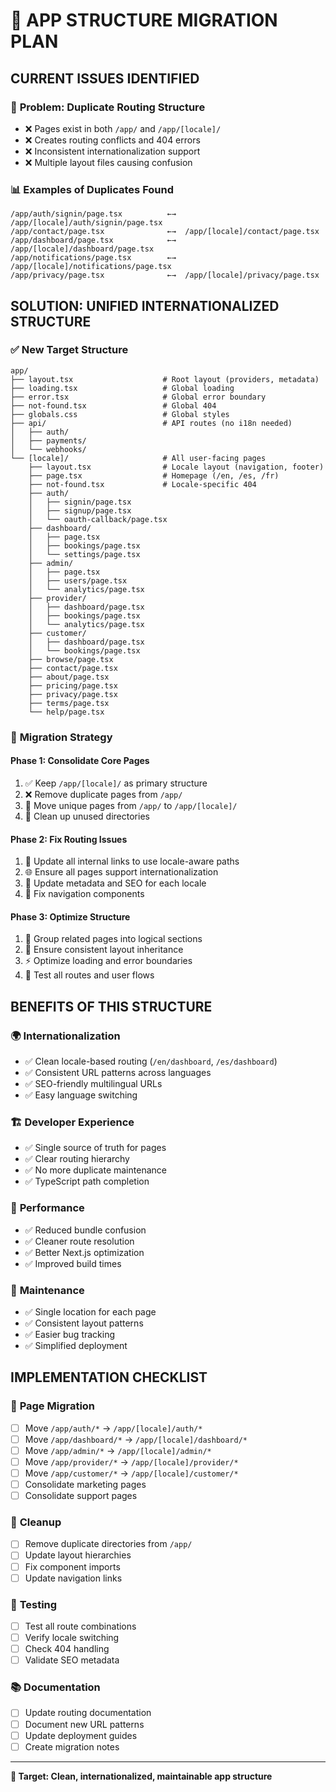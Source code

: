 # 🔧 APP STRUCTURE MIGRATION PLAN

## **CURRENT ISSUES IDENTIFIED**

### 🚨 **Problem: Duplicate Routing Structure**
- ❌ Pages exist in both `/app/` and `/app/[locale]/`
- ❌ Creates routing conflicts and 404 errors
- ❌ Inconsistent internationalization support
- ❌ Multiple layout files causing confusion

### 📊 **Examples of Duplicates Found**
```
/app/auth/signin/page.tsx          ←→  /app/[locale]/auth/signin/page.tsx
/app/contact/page.tsx              ←→  /app/[locale]/contact/page.tsx
/app/dashboard/page.tsx            ←→  /app/[locale]/dashboard/page.tsx
/app/notifications/page.tsx        ←→  /app/[locale]/notifications/page.tsx
/app/privacy/page.tsx              ←→  /app/[locale]/privacy/page.tsx
```

## **SOLUTION: UNIFIED INTERNATIONALIZED STRUCTURE**

### ✅ **New Target Structure**
```
app/
├── layout.tsx                    # Root layout (providers, metadata)
├── loading.tsx                   # Global loading
├── error.tsx                     # Global error boundary
├── not-found.tsx                 # Global 404
├── globals.css                   # Global styles
├── api/                          # API routes (no i18n needed)
│   ├── auth/
│   ├── payments/
│   └── webhooks/
└── [locale]/                     # All user-facing pages
    ├── layout.tsx                # Locale layout (navigation, footer)
    ├── page.tsx                  # Homepage (/en, /es, /fr)
    ├── not-found.tsx             # Locale-specific 404
    ├── auth/
    │   ├── signin/page.tsx
    │   ├── signup/page.tsx
    │   └── oauth-callback/page.tsx
    ├── dashboard/
    │   ├── page.tsx
    │   ├── bookings/page.tsx
    │   └── settings/page.tsx
    ├── admin/
    │   ├── page.tsx
    │   ├── users/page.tsx
    │   └── analytics/page.tsx
    ├── provider/
    │   ├── dashboard/page.tsx
    │   ├── bookings/page.tsx
    │   └── analytics/page.tsx
    ├── customer/
    │   ├── dashboard/page.tsx
    │   └── bookings/page.tsx
    ├── browse/page.tsx
    ├── contact/page.tsx
    ├── about/page.tsx
    ├── pricing/page.tsx
    ├── privacy/page.tsx
    ├── terms/page.tsx
    └── help/page.tsx
```

### 🎯 **Migration Strategy**

#### **Phase 1: Consolidate Core Pages**
1. ✅ Keep `/app/[locale]/` as primary structure
2. ❌ Remove duplicate pages from `/app/`
3. 🔄 Move unique pages from `/app/` to `/app/[locale]/`
4. 🧹 Clean up unused directories

#### **Phase 2: Fix Routing Issues**
1. 🔧 Update all internal links to use locale-aware paths
2. 🌐 Ensure all pages support internationalization
3. 📝 Update metadata and SEO for each locale
4. 🔗 Fix navigation components

#### **Phase 3: Optimize Structure**
1. 📁 Group related pages into logical sections
2. 🎨 Ensure consistent layout inheritance
3. ⚡ Optimize loading and error boundaries
4. 🧪 Test all routes and user flows

## **BENEFITS OF THIS STRUCTURE**

### 🌍 **Internationalization**
- ✅ Clean locale-based routing (`/en/dashboard`, `/es/dashboard`)
- ✅ Consistent URL patterns across languages
- ✅ SEO-friendly multilingual URLs
- ✅ Easy language switching

### 🏗️ **Developer Experience**
- ✅ Single source of truth for pages
- ✅ Clear routing hierarchy
- ✅ No more duplicate maintenance
- ✅ TypeScript path completion

### 🚀 **Performance**
- ✅ Reduced bundle confusion
- ✅ Cleaner route resolution
- ✅ Better Next.js optimization
- ✅ Improved build times

### 🔧 **Maintenance**
- ✅ Single location for each page
- ✅ Consistent layout patterns
- ✅ Easier bug tracking
- ✅ Simplified deployment

## **IMPLEMENTATION CHECKLIST**

### 🔄 **Page Migration**
- [ ] Move `/app/auth/*` → `/app/[locale]/auth/*`
- [ ] Move `/app/dashboard/*` → `/app/[locale]/dashboard/*`
- [ ] Move `/app/admin/*` → `/app/[locale]/admin/*`
- [ ] Move `/app/provider/*` → `/app/[locale]/provider/*`
- [ ] Move `/app/customer/*` → `/app/[locale]/customer/*`
- [ ] Consolidate marketing pages
- [ ] Consolidate support pages

### 🧹 **Cleanup**
- [ ] Remove duplicate directories from `/app/`
- [ ] Update layout hierarchies
- [ ] Fix component imports
- [ ] Update navigation links

### 🧪 **Testing**
- [ ] Test all route combinations
- [ ] Verify locale switching
- [ ] Check 404 handling
- [ ] Validate SEO metadata

### 📚 **Documentation**
- [ ] Update routing documentation
- [ ] Document new URL patterns
- [ ] Update deployment guides
- [ ] Create migration notes

---

**🎯 Target: Clean, internationalized, maintainable app structure**